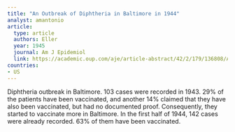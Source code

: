 ```yaml
---
title: "An Outbreak of Diphtheria in Baltimore in 1944"
analyst: amantonio
article:
  type: article
  authors: Eller
  year: 1945
  journal: Am J Epidemiol
  link: https://academic.oup.com/aje/article-abstract/42/2/179/136808/AN-OUTBREAK-OF-DIPHTHERIA-IN-BALTIMORE-IN-19441
countries:
- US
---
```


Diphtheria outbreak in Baltimore. 103 cases were recorded in 1943. 29% of the patients have been vaccinated, and another 14% claimed that they have also been vaccinated, but had no documented proof.
Consequently, they started to vaccinate more in Baltimore. In the first half of 1944, 142 cases were already recorded. 63% of them have been vaccinated.
